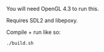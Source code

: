 You will need OpenGL 4.3 to run this.

Requires SDL2 and libepoxy.

Compile + run like so:

    ./build.sh

